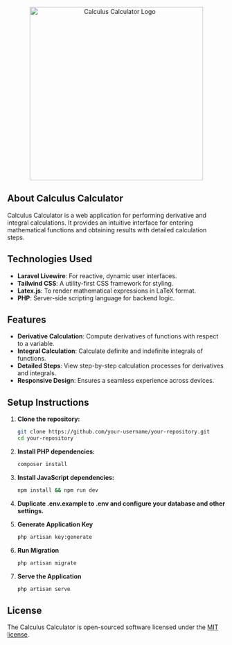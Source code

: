 <p align="center"><img src="https://raw.githubusercontent.com/laravel/art/master/logo-lockup/5%20SVG/2%20CMYK/1%20Full%20Color/laravel-logolockup-cmyk-red.svg" width="400" alt="Calculus Calculator Logo"></p>

## About Calculus Calculator

Calculus Calculator is a web application for performing derivative and integral calculations. It provides an intuitive interface for entering mathematical functions and obtaining results with detailed calculation steps.

## Technologies Used

- **Laravel Livewire**: For reactive, dynamic user interfaces.
- **Tailwind CSS**: A utility-first CSS framework for styling.
- **Latex.js**: To render mathematical expressions in LaTeX format.
- **PHP**: Server-side scripting language for backend logic.

## Features

- **Derivative Calculation**: Compute derivatives of functions with respect to a variable.
- **Integral Calculation**: Calculate definite and indefinite integrals of functions.
- **Detailed Steps**: View step-by-step calculation processes for derivatives and integrals.
- **Responsive Design**: Ensures a seamless experience across devices.

## Setup Instructions

1. **Clone the repository:**

   ```bash
   git clone https://github.com/your-username/your-repository.git
   cd your-repository

2. **Install PHP dependencies:**

   ```bash
   composer install
3. **Install JavaScript dependencies:**

   ```bash
   npm install && npm run dev
4. **Duplicate .env.example to .env and configure your database and other settings.**

5. **Generate Application Key**

   ```bash
   php artisan key:generate
6. **Run Migration**
   ```bash
   php artisan migrate

7. **Serve the Application**
   ```bash
   php artisan serve


## License

The Calculus Calculator is open-sourced software licensed under the [MIT license](https://opensource.org/licenses/MIT).
